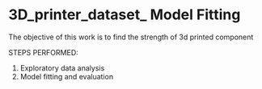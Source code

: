 # 3D_printer_dataset_ Model Fitting

The objective of this work is to find the strength of 3d printed component

STEPS PERFORMED:
1. Exploratory data analysis
2. Model fitting and evaluation
